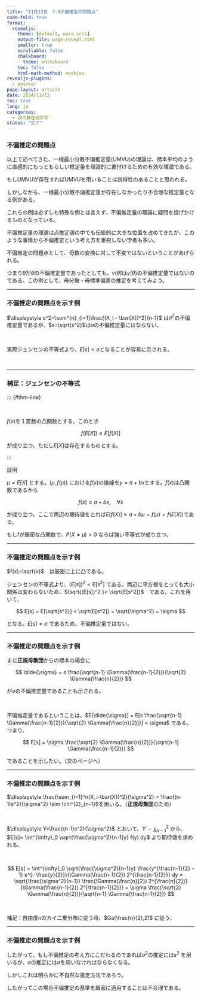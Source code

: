 ```yaml
---
title: "11月12日　7.4不偏推定の問題点"
code-fold: true
format:
  revealjs:
    theme: [default, wara.scss]
    output-file: page-reveal.html
    smaller: true
    scrollable: false
    chalkboard:
      theme: whiteboard
    toc: false
    html-math-method: mathjax
revealjs-plugins:
  - pointer
page-layout: article
date: 2024/11/12
toc: true
lang: ja
categories:
  - 現代数理統計学
status: "完了"
---
```



### 不偏推定の問題点

以上で述べてきた、一様最小分散不偏推定量(UMVU)の理論は、標本平均のように直感的にもっともらしい推定量を理論的に裏付けるための有効な理論である。

もしUMVUが存在すればUMVUを用いることは説得性のあることと思われる。

しかしながら、一様最小分散不偏推定量が存在しなかったり不合理な推定量となる例がある。

これらの例は必ずしも特殊な例とは言えず、不偏推定量の理論に疑問を投げかけるものとなっている。

不偏推定量の理論は点推定論の中でも伝統的に大きな位置を占めてきたが、このような事情から不偏推定という考え方を重視しない学者も多い。

不偏推定の問題点として、母数の変換に対して不変ではないということがあげられる。

つまり$\hat{\theta}$が$\theta$の不偏推定量であったとしても、$\gamma(\hat{\theta})$は$\gamma(\theta)$の不偏推定量ではないのである。この例として、母分散・母標準偏差の推定を考えてみよう。

---

### 不偏推定の問題点を示す例


$\displaystyle s^2=\sum^{n}_{i=1}\frac{(X_i - \bar{X})^2}{n-1}$ は$\sigma^2$の不偏推定量であるが、$s=\sqrt{s^2}$は$\sigma$の不偏推定量にはならない。

<br/>

実際ジェンセンの不等式より、$E[s] < \sigma$となることが容易に示される。

<br/>

---

### 補足：ジェンセンの不等式

::: {#thm-line}

<br/>

$f(x)$を１変数の凸関数とする。このとき

$$
f(E[X]) \leq E[f(X)]
$$


が成り立つ。ただし$E[X]$は存在するものとする。

:::



証明

$\mu = E[X]$ とする。$(\mu, f(\mu))$ における$f(x)$の接線を$y=a+bx$とする。$f(x)$は凸関数であるから

$$
f(x) \geq a  + bx , \quad \forall x 
$$

が成り立つ。ここで両辺の期待値をとれば$E[f(X)] \geq  a+b\mu=f(\mu)=f(E[X])$である。

もしfが厳密な凸関数で、$P(X \neq \mu) > 0$ ならば強い不等式が成り立つ。



---

### 不偏推定の問題点を示す例

$f(x)=\sqrt{x}$　は厳密に上に凸である。

ジェンセンの不等式より、$(E[s])^2 < E[s^2]$ である。両辺に平方根をとっても大小関係は変わらないため、$\sqrt{(E[s])^2 }< \sqrt{E[s^2]}$　である。これを用いて、





$$
E[s] = E[\sqrt{s^2}] < \sqrt{E[s^2]} = \sqrt{\sigma^2} = \sigma
$$


となる。$E[s] \neq \sigma$ であるため、不偏推定量ではない。

---

### 不偏推定の問題点を示す例

また**正規母集団**からの標本の場合に

$$
\tilde{\sigma} = s \frac{\sqrt{n-1} \Gamma(\frac{n-1}{2})}{\sqrt{2} \Gamma(\frac{n}{2})}
$$

が$\sigma$の不偏推定量であることも示される。

<br/>

不偏推定量であるということは、$E[\tilde{\sigma}] = E[s \frac{\sqrt{n-1} \Gamma(\frac{n-1}{2})}{\sqrt{2} \Gamma(\frac{n}{2})}] = \sigma$ である。つまり、


$$
E[s] = \sigma \frac{\sqrt{2} \Gamma(\frac{n}{2})}{\sqrt{n-1} \Gamma(\frac{n-1}{2})}
$$

であることを示したい。（次のページへ）

---

### 不偏推定の問題点を示す例

$\displaystyle \frac{\sum_{i=1}^n(X_i-\bar{X})^2}{\sigma^2} = \frac{(n-1)s^2}{\sigma^2} \sim \chi^{2}_{n-1}$を用いる。（**正規母集団**のため）

<br/>

$\displaystyle Y=\frac{(n-1)s^2}{\sigma^2}$ とおいて、$Y \sim \chi^{2}_{n-1}$ から、$E[s]= \int^{\infty}_0 \sqrt{\frac{\sigma^2}{n-1}y} f(y) dy$ より期待値を求めれる。

<br/>



$$
E[s] = \int^{\infty}_0 \sqrt{\frac{\sigma^2}{n-1}y} \frac{y^{\frac{n-1}{2} - 1} e^{- \frac{y}{2}}}{\Gamma(\frac{n-1}{2}) 2^{\frac{n-1}{2}}} dy = \sqrt{\frac{\sigma^2}{n-1}} \frac{\Gamma(\frac{n}{2}) 2^{\frac{n}{2}}}{\Gamma(\frac{n-1}{2}) 2^{\frac{n-1}{2}}} =  \sigma \frac{\sqrt{2} \Gamma(\frac{n}{2})}{\sqrt{n-1} \Gamma(\frac{n-1}{2})}
$$

<br/>

補足：自由度$n$のカイ二乗分布に従う時、$Ga(\frac{n}{2},2)$ に従う。


---


### 不偏推定の問題点を示す例


したがって、もし不偏推定の考え方にこだわるのであれば$\sigma^2$の推定には$s^2$ を用いるが、$\sigma$の推定には$\tilde{\sigma}$を用いなければならなくなる。

しかしこれは明らかに不自然な推定方法であろう。

したがってこの場合不偏推定の基準を厳密に適用することは不合理である。


